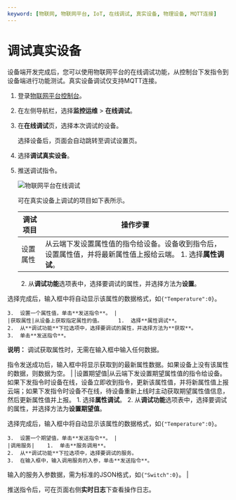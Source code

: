 ```yaml
---
keyword: [物联网, 物联网平台, IoT, 在线调试, 真实设备, 物理设备, MQTT连接]
---
```


# 调试真实设备

设备端开发完成后，您可以使用物联网平台的在线调试功能，从控制台下发指令到设备端进行功能测试。真实设备调试仅支持MQTT连接。

1.  登录[物联网平台控制台](http://iot.console.aliyun.com/)。

2.  在左侧导航栏，选择**监控运维** \> **在线调试**。

3.  在**在线调试**页，选择本次调试的设备。

    选择设备后，页面会自动跳转至调试设置页。

4.  选择**调试真实设备**。

5.  推送调试指令。

    ![物联网平台在线调试](https://static-aliyun-doc.oss-cn-hangzhou.aliyuncs.com/assets/img/zh-CN/3659549951/p34150.png)

    可在真实设备上调试的项目如下表所示。

    |调试项目|操作步骤|
    |----|----|
    |设置属性|从云端下发设置属性值的指令给设备。设备收到指令后，设置属性值，并将最新属性值上报给云端。     1.  选择**属性调试**。
    2.  从**调试功能**选项表中，选择要调试的属性，并选择方法为**设置**。

选择完成后，输入框中将自动显示该属性的数据格式，如`{"Temperature":0}`。

    3.  设置一个属性值，单击**发送指令**。 |
    |获取属性|从设备上获取指定属性的值。     1.  选择**属性调试**。
    2.  从**调试功能**下拉选项中，选择要调试的属性，并选择方法为**获取**。
    3.  单击**发送指令**。

**说明：** 调试获取属性时，无需在输入框中输入任何数据。

指令发送成功后，输入框中将显示获取到的最新属性数据。如果设备上没有该属性的数据，则数据为空。 |
    |设置期望值|从云端下发设置期望属性值的指令给设备。如果下发指令时设备在线，设备立即收到指令，更新该属性值，并将新属性值上报云端；如果下发指令时设备不在线，待设备重新上线时主动获取期望属性值信息，然后更新属性值并上报。    1.  选择**属性调试**。
    2.  从**调试功能**选项表中，选择要调试的属性，并选择方法为**设置期望值**。

选择完成后，输入框中将自动显示该属性的数据格式，如`{"Temperature":0}`。

    3.  设置一个期望值，单击**发送指令**。 |
    |调用服务|    1.  单击**服务调用**。
    2.  从**调试功能**下拉选项中，选择要调试的服务。
    3.  在输入框中，输入调用服务的入参，单击**发送指令**。

输入的服务入参数据，需为标准的JSON格式，如`{"Switch":0}`。 |


推送指令后，可在页面右侧**实时日志**下查看操作日志。

